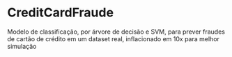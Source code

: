 # CreditCardFraude
Modelo de classificação, por árvore de decisão e SVM, para prever fraudes de cartão de crédito em um dataset real, inflacionado em 10x para melhor simulação
